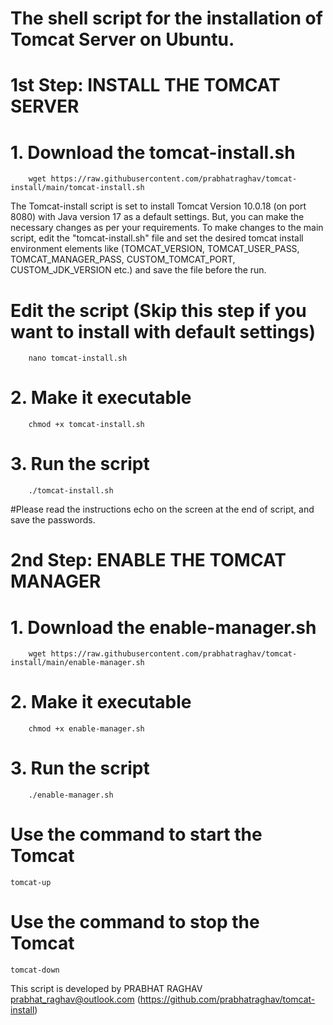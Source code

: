 # The shell script for the installation of Tomcat Server on Ubuntu.

# 1st Step: INSTALL THE TOMCAT SERVER

  # 1. Download the tomcat-install.sh
        wget https://raw.githubusercontent.com/prabhatraghav/tomcat-install/main/tomcat-install.sh

  The Tomcat-install script is set to install Tomcat Version 10.0.18 (on port 8080) with Java version 17 as a default settings. But, you can make the necessary changes as per your requirements. To make changes to the main script, edit the "tomcat-install.sh" file and set the desired tomcat install environment elements like (TOMCAT_VERSION, TOMCAT_USER_PASS, TOMCAT_MANAGER_PASS, CUSTOM_TOMCAT_PORT, CUSTOM_JDK_VERSION etc.) and save the file before the run.
  
  # Edit the script (Skip this step if you want to install with default settings)
        nano tomcat-install.sh

  # 2. Make it executable
        chmod +x tomcat-install.sh

  # 3. Run the script
        ./tomcat-install.sh

#Please read the instructions echo on the screen at the end of script, and save the passwords.



# 2nd Step: ENABLE THE TOMCAT MANAGER

  # 1. Download the enable-manager.sh
        wget https://raw.githubusercontent.com/prabhatraghav/tomcat-install/main/enable-manager.sh

  # 2. Make it executable
        chmod +x enable-manager.sh

  # 3. Run the script
        ./enable-manager.sh

# Use the command to start the Tomcat
    tomcat-up

# Use the command to stop the Tomcat
    tomcat-down

  
This script is developed by PRABHAT RAGHAV prabhat_raghav@outlook.com (https://github.com/prabhatraghav/tomcat-install)
